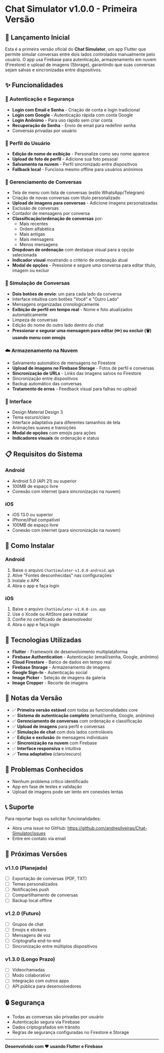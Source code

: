 # Chat Simulator v1.0.0 - Primeira Versão

## 🎉 Lançamento Inicial

Esta é a primeira versão oficial do **Chat Simulator**, um app Flutter que permite simular conversas entre dois lados controlados manualmente pelo usuário. O app usa Firebase para autenticação, armazenamento em nuvem (Firestore) e upload de imagens (Storage), garantindo que suas conversas sejam salvas e sincronizadas entre dispositivos.

## ✨ Funcionalidades

### 🔐 Autenticação e Segurança
- **Login com Email e Senha** - Criação de conta e login tradicional
- **Login com Google** - Autenticação rápida com conta Google
- **Login Anônimo** - Para uso rápido sem criar conta
- **Recuperação de Senha** - Envio de email para redefinir senha
- Conversas privadas por usuário

### 👤 Perfil do Usuário
- **Edição de nome de exibição** - Personalize como seu nome aparece
- **Upload de foto de perfil** - Adicione sua foto pessoal
- **Salvamento na nuvem** - Perfil sincronizado entre dispositivos
- **Fallback local** - Funciona mesmo offline para usuários anônimos

### 💬 Gerenciamento de Conversas
- Tela de menu com lista de conversas (estilo WhatsApp/Telegram)
- Criação de novas conversas com título personalizado
- **Upload de imagens para conversas** - Adicione imagens personalizadas
- Exclusão de conversas
- Contador de mensagens por conversa
- **Classificação/ordenação de conversas** por:
  - Mais recentes
  - Ordem alfabética
  - Mais antigas
  - Mais mensagens
  - Menos mensagens
- **Dropdown de ordenação** com destaque visual para a opção selecionada
- **Indicador visual** mostrando o critério de ordenação atual
- **Modal de opções** - Pressione e segure uma conversa para editar título, imagem ou excluir

### 💭 Simulação de Conversas
- **Dois botões de envio**: um para cada lado da conversa
- Interface intuitiva com botões "Você" e "Outro Lado"
- Mensagens organizadas cronologicamente
- **Exibição de perfil em tempo real** - Nome e foto atualizados automaticamente
- Limpeza de conversas
- Edição do nome do outro lado dentro do chat
- **Pressionar e segurar uma mensagem para editar (✏️) ou excluir (🗑️) usando menu com emojis**

### ☁️ Armazenamento na Nuvem
- Salvamento automático de mensagens no Firestore
- **Upload de imagens no Firebase Storage** - Fotos de perfil e conversas
- **Sincronização de URLs** - Links das imagens salvos no Firestore
- Sincronização entre dispositivos
- Backup automático das conversas
- **Tratamento de erros** - Feedback visual para falhas no upload

### 📱 Interface
- Design Material Design 3
- Tema escuro/claro
- Interface adaptativa para diferentes tamanhos de tela
- Animações suaves e transições
- **Modal de opções** com emojis para ações
- **Indicadores visuais** de ordenação e status

## 📋 Requisitos do Sistema

### Android
- Android 5.0 (API 21) ou superior
- 100MB de espaço livre
- Conexão com internet (para sincronização na nuvem)

### iOS
- iOS 13.0 ou superior
- iPhone/iPad compatível
- 100MB de espaço livre
- Conexão com internet (para sincronização na nuvem)

## 🚀 Como Instalar

### Android
1. Baixe o arquivo `ChatSimulator-v1.0.0-android.apk`
2. Ative "Fontes desconhecidas" nas configurações
3. Instale o APK
4. Abra o app e faça login

### iOS
1. Baixe o arquivo `ChatSimulator-v1.0.0-ios.app`
2. Use o Xcode ou AltStore para instalar
3. Confie no certificado de desenvolvedor
4. Abra o app e faça login

## 🔧 Tecnologias Utilizadas

- **Flutter** - Framework de desenvolvimento multiplataforma
- **Firebase Authentication** - Autenticação (email/senha, Google, anônimo)
- **Cloud Firestore** - Banco de dados em tempo real
- **Firebase Storage** - Armazenamento de imagens
- **Google Sign-In** - Autenticação social
- **Image Picker** - Seleção de imagens da galeria
- **Image Cropper** - Recorte de imagens

## 📝 Notas da Versão

- ✅ **Primeira versão estável** com todas as funcionalidades core
- ✅ **Sistema de autenticação completo** (email/senha, Google, anônimo)
- ✅ **Gerenciamento de conversas** com ordenação e classificação
- ✅ **Upload de imagens** para perfil e conversas
- ✅ **Simulação de chat** com dois lados controláveis
- ✅ **Edição e exclusão** de mensagens individuais
- ✅ **Sincronização na nuvem** com Firebase
- ✅ **Interface responsiva** e intuitiva
- ✅ **Tema adaptativo** (claro/escuro)

## 🐛 Problemas Conhecidos

- Nenhum problema crítico identificado
- App em fase de testes e validação
- Upload de imagens pode ser lento em conexões lentas

## 📞 Suporte

Para reportar bugs ou solicitar funcionalidades:
- Abra uma issue no GitHub: https://github.com/andresilveiras/Chat-Simulator/issues
- Entre em contato via email

## 🔄 Próximas Versões

### v1.1.0 (Planejado)
- [ ] Exportação de conversas (PDF, TXT)
- [ ] Temas personalizados
- [ ] Notificações push
- [ ] Compartilhamento de conversas
- [ ] Backup local offline

### v1.2.0 (Futuro)
- [ ] Grupos de chat
- [ ] Emojis e stickers
- [ ] Mensagens de voz
- [ ] Criptografia end-to-end
- [ ] Sincronização entre múltiplos dispositivos

### v1.3.0 (Longo Prazo)
- [ ] Videochamadas
- [ ] Modo colaborativo
- [ ] Integração com outros apps
- [ ] API pública para desenvolvedores

## 🔒 Segurança

- Todas as conversas são privadas por usuário
- Autenticação segura via Firebase
- Dados criptografados em trânsito
- Regras de segurança configuradas no Firestore e Storage

---

**Desenvolvido com ❤️ usando Flutter e Firebase** 